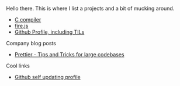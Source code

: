 Hello there. This is where I list a projects and a bit of mucking around.

- [C compiler](https://github.com/bobrippling/ucc-c-compiler)
- [fire.js](fire.html)
- [Github Profile, including TILs](https://github.com/bobrippling/bobrippling)

Company blog posts
- [Prettier - Tips and Tricks for large codebases](https://blog.scottlogic.com/2019/12/05/prettier-tips-and-tricks-for-large-codebases.html)

Cool links
- [Github self updating profile](https://simonwillison.net/2020/Jul/10/self-updating-profile-readme/)

